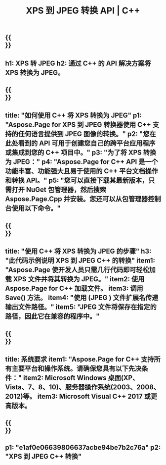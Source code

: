 ﻿---
translation: true
template: /_templates/_conversion-child-cpp.md
title: XPS 到 JPEG 转换 API | C++
url: /cpp/conversion/xps-to-jpeg/
description: Aspose.Page 为 C++ API 解决方案提供的 PS 到 JPEG 转换。适用于 Windows 32 位、Windows 64 位和 Linux 64 位的 C++ 运行时环境。
informat: XPS
outformat: JPEG
otherformats: EPS PS
---

{{<section banner>}}
---
h1: XPS 转 JPEG
h2: 通过 C++ 的 API 解决方案将 XPS 转换为 JPEG。
---

{{<section overview>}}
---
title: "如何使用 C++ 将 XPS 转换为 JPEG"
p1: "Aspose.Page for XPS 到 JPEG 转换器使用 C++ 支持的任何语言提供到 JPEG 图像的转换。"
p2: "您在此处看到的 API 可用于创建您自己的跨平台应用程序或集成到您的 C++ 项目中。"
p3: "为了将 XPS 转换为 JPEG："
p4: "Aspose.Page for C++ API 是一个功能丰富、功能强大且易于使用的 C++ 平台文档操作和转换 API。"
p5: "您可以直接下载其最新版本，只需打开 NuGet 包管理器，然后搜索 Aspose.Page.Cpp 并安装。您还可以从包管理器控制台使用以下命令。"
---

{{<section feature1>}}
---
title: "使用 C++ 将 XPS 转换为 JPEG 的步骤"
h3: "此代码示例说明 XPS 到 JPEG C++ 的转换"
item1: "Aspose.Page 使开发人员只需几行代码即可轻松加载 XPS 文件并将其转换为 JPEG。"
item2: 使用 Aspose.Page for C++ 加载文件。
item3: 调用 Save() 方法。
item4: "使用 (JPEG ) 文件扩展名传递输出文件路径。"
item5: "JPEG 文件将保存在指定的路径，因此它在兼容的程序中。"
---

{{<section feature2>}}
---
title: 系统要求
item1: "Aspose.Page for C++ 支持所有主要平台和操作系统。请确保您具有以下先决条件："
item2: Microsoft Windows 桌面(XP、Vista、7、8、10)、服务器操作系统(2003、2008、2012)等。
item3: Microsoft Visual C++ 2017 或更高版本。
---

{{<section gist>}}
---
p1: "e1af0e06639806637acbe94be7b2c76a"
p2: "XPS 到 JPEG C++ 转换"
---
